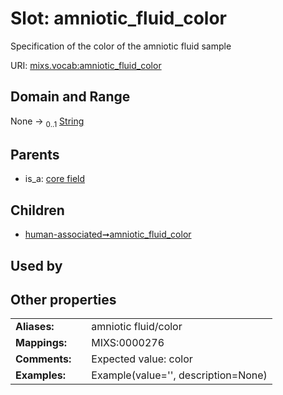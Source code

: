 
# Slot: amniotic_fluid_color


Specification of the color of the amniotic fluid sample

URI: [mixs.vocab:amniotic_fluid_color](https://w3id.org/mixs/vocab/amniotic_fluid_color)


## Domain and Range

None &#8594;  <sub>0..1</sub> [String](types/String.md)

## Parents

 *  is_a: [core field](core_field.md)

## Children

 *  [human-associated➞amniotic_fluid_color](human_associated_amniotic_fluid_color.md)

## Used by


## Other properties

|  |  |  |
| --- | --- | --- |
| **Aliases:** | | amniotic fluid/color |
| **Mappings:** | | MIXS:0000276 |
| **Comments:** | | Expected value: color |
| **Examples:** | | Example(value='', description=None) |

